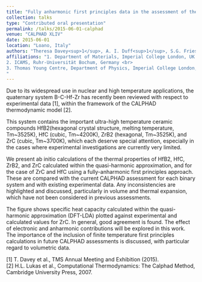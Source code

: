 ```yaml
---
title: "Fully anharmonic first principles data in the assessment of the B-C-Hf-Zr system"
collection: talks
type: "Contributed oral presentation"
permalink: /talks/2015-06-01-calphad
venue: "CALPHAD XLIV"
date: 2015-06-01
location: "Loano, Italy"
authors: "Theresa Davey<sup>1</sup>, A. I. Duff<sup>1</sup>, S.G. Fries<sup>2</sup>, M.W. Finnis<sup>1,3</sup>"
affiliations: "1. Department of Materials, Imperial College London, UK <br>
2. ICAMS, Ruhr-Universität Bochum, Germany <br>
3. Thomas Young Centre, Department of Physics, Imperial College London, UK
"
---
```

Due to its widespread use in nuclear and high temperature applications, the quaternary system B-C-Hf-Zr has recently been reviewed with respect to experimental data [1], within the framework of the CALPHAD thermodynamic model [2].

This system contains the important ultra-high temperature ceramic compounds HfB2(hexagonal crystal structure, melting temperature, Tm~3525K), HfC (cubic, Tm~4200K), ZrB2 (hexagonal, Tm~3525K), and ZrC (cubic, Tm~3700K), which each deserve special attention, especially in the cases where experimental investigations are currently very limited.

We present ab initio calculations of the thermal properties of HfB2, HfC, ZrB2, and ZrC calculated within the
quasi-harmonic approximation, and for the case of ZrC and HfC using a fully-anharmonic first principles approach. These are compared with the current CALPHAD assessment for each binary system and with existing experimental data. Any inconsistencies are highlighted and discussed, particularly in volume and
thermal expansion, which have not been considered in previous assessments.

The figure shows specific heat capacity calculated within the quasi-harmonic approximation (DFT-LDA) plotted against experimental and calculated values for ZrC. In general, good agreement is found. The effect of electronic and anharmonic contributions will be explored in this work.
The importance of the inclusion of finite temperature first principles calculations in future CALPHAD assessments is discussed, with particular regard to volumetric data.

[1] T. Davey et al., TMS Annual Meeting and Exhibition (2015).  
[2] H.L. Lukas et al., Computational Thermodynamics: The Calphad Method, Cambridge University Press, 2007.  





